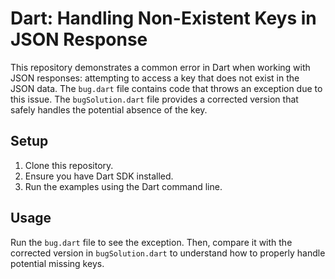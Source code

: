 # Dart: Handling Non-Existent Keys in JSON Response

This repository demonstrates a common error in Dart when working with JSON responses: attempting to access a key that does not exist in the JSON data.  The `bug.dart` file contains code that throws an exception due to this issue.  The `bugSolution.dart` file provides a corrected version that safely handles the potential absence of the key.

## Setup

1. Clone this repository.
2. Ensure you have Dart SDK installed.
3. Run the examples using the Dart command line.

## Usage

Run the `bug.dart` file to see the exception. Then, compare it with the corrected version in `bugSolution.dart` to understand how to properly handle potential missing keys.
